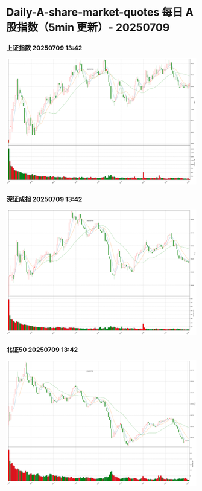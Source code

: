 
# Daily-A-share-market-quotes 每日 A 股指数（5min 更新）- 20250709

### 上证指数 20250709 13:42
![](./fig/2025/7/20250709-sh000001.png)

### 深证成指 20250709 13:42
![](./fig/2025/7/20250709-sz399001.png)

### 北证50 20250709 13:42
![](./fig/2025/7/20250709-bj899050.png)
